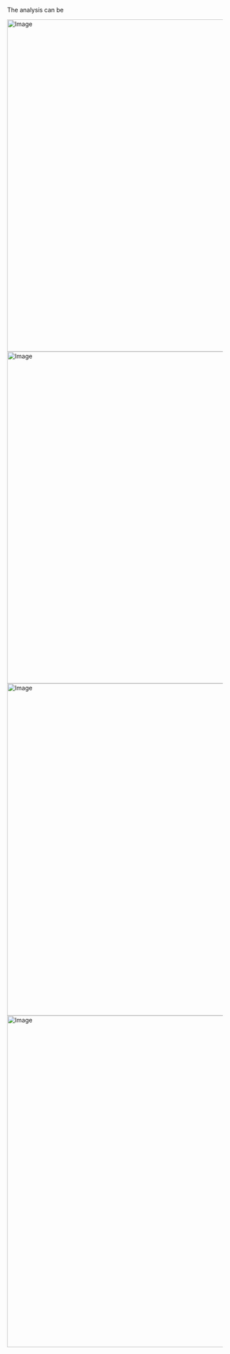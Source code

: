 The analysis can be 

<img width="1434" height="776" alt="Image" src="https://github.com/user-attachments/assets/9f6f97b4-d418-4599-915f-f1a284b63eac" />
<img width="1433" height="775" alt="Image" src="https://github.com/user-attachments/assets/5751ec11-73e8-46c5-b9ee-2142f909c67c" />
<img width="1440" height="776" alt="Image" src="https://github.com/user-attachments/assets/0f4504c4-18a1-49de-b733-d5f287ed781c" />
<img width="1434" height="775" alt="Image" src="https://github.com/user-attachments/assets/3aa7456e-9fae-47c5-b5ba-8afa903f2c9c" />
